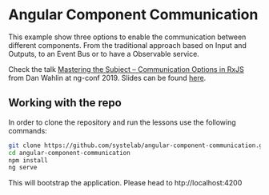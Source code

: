 # Angular Component Communication

This example show three options to enable the communication between different components. 
From the traditional approach based on Input and Outputs, to an Event Bus or to have a Observable service.

Check the talk [Mastering the Subject – Communication Options in RxJS](https://www.youtube.com/watch?time_continue=3&v=_q-HL9YX_pk&feature=emb_logo) from Dan Wahlin at ng-conf 2019.
Slides can be found [here](https://www.dropbox.com/s/sfqyjksou18b399/Mastering%20the%20Subject%20-%20Communication%20Options%20in%20RxJS.pdf?dl=0).

## Working with the repo

In order to clone the repository and run the lessons use the following commands:

```bash
git clone https://github.com/systelab/angular-component-communication.git
cd angular-component-communication
npm install
ng serve
```

This will bootstrap the application. Please head to htp://localhost:4200

